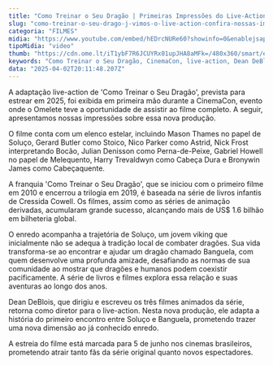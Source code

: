 ```yaml
---
title: "Como Treinar o Seu Dragão | Primeiras Impressões do Live-Action Apresentado na CinemaCon"
slug: "como-treinar-o-seu-drago-j-vimos-o-live-action-confira-nossas-impresses"
categoria: "FILMES"
midia: "https://www.youtube.com/embed/hEDrcNURe60?showinfo=0&enablejsapi=1"
tipoMidia: "video"
thumb: "https://cdn.ome.lt/iT1ybF7R6JCUYRx01upJHA8aMFk=/480x360/smart/extras/conteudos/imagem_2025-03-31_093851442_wQDrDNQ.png"
keywords: "Como Treinar o Seu Dragão, CinemaCon, live-action, Dean DeBlois, DreamWorks"
data: "2025-04-02T20:11:48.207Z"
---
```


A adaptação live-action de 'Como Treinar o Seu Dragão', prevista para estrear em 2025, foi exibida em primeira mão durante a CinemaCon, evento onde o Omelete teve a oportunidade de assistir ao filme completo. A seguir, apresentamos nossas impressões sobre essa nova produção.

O filme conta com um elenco estelar, incluindo Mason Thames no papel de Soluço, Gerard Butler como Stoico, Nico Parker como Astrid, Nick Frost interpretando Bocão, Julian Denisson como Perna-de-Peixe, Gabriel Howell no papel de Melequento, Harry Trevaldwyn como Cabeça Dura e Bronywin James como Cabeçaquente.

A franquia 'Como Treinar o Seu Dragão', que se iniciou com o primeiro filme em 2010 e encerrou a trilogia em 2019, é baseada na série de livros infantis de Cressida Cowell. Os filmes, assim como as séries de animação derivadas, acumularam grande sucesso, alcançando mais de US$ 1.6 bilhão em bilheteria global.

O enredo acompanha a trajetória de Soluço, um jovem viking que inicialmente não se adequa à tradição local de combater dragões. Sua vida transforma-se ao encontrar e ajudar um dragão chamado Banguela, com quem desenvolve uma profunda amizade, desafiando as normas de sua comunidade ao mostrar que dragões e humanos podem coexistir pacificamente. A série de livros e filmes explora essa relação e suas aventuras ao longo dos anos.

Dean DeBlois, que dirigiu e escreveu os três filmes animados da série, retorna como diretor para o live-action. Nesta nova produção, ele adapta a história do primeiro encontro entre Soluço e Banguela, prometendo trazer uma nova dimensão ao já conhecido enredo.

A estreia do filme está marcada para 5 de junho nos cinemas brasileiros, prometendo atrair tanto fãs da série original quanto novos espectadores.
